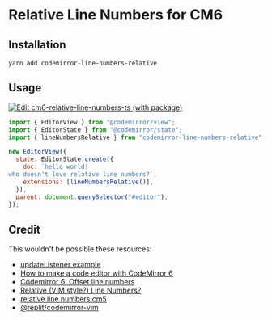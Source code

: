 # Relative Line Numbers for CM6

## Installation

```shell
yarn add codemirror-line-numbers-relative
```

## Usage

[![Edit cm6-relative-line-numbers-ts (with package)](https://codesandbox.io/static/img/play-codesandbox.svg)](https://codesandbox.io/s/cm6-relative-line-numbers-ts-with-package-tud4i?fontsize=14&hidenavigation=1&theme=dark)

```js
import { EditorView } from "@codemirror/view";
import { EditorState } from "@codemirror/state";
import { lineNumbersRelative } from "codemirror-line-numbers-relative";

new EditorView({
  state: EditorState.create({
    doc: `hello world!
who doesn't love relative line numbers?`,
    extensions: [lineNumbersRelative()],
  }),
  parent: document.querySelector("#editor"),
});
```

## Credit

This wouldn't be possible these resources:

- [updateListener example](https://gist.github.com/dralletje/058fe51415fe7dbac4709a65c615b52e#file-awesome-line-wrapping-js-L32-L44)
- [How to make a code editor with CodeMirror 6](https://www.raresportan.com/how-to-make-a-code-editor-with-codemirror6/)
- [Codemirror 6: Offset line numbers](https://discuss.codemirror.net/t/codemirror-6-offset-line-numbers/2675/2)
- [Relative (VIM style?) Line Numbers?](https://discuss.codemirror.net/t/relative-vim-style-line-numbers/2855)
- [relative line numbers cm5](https://github.com/codemirror/CodeMirror/issues/4116#issuecomment-426877029)
- [@replit/codemirror-vim](https://github.com/replit/codemirror-vim)
